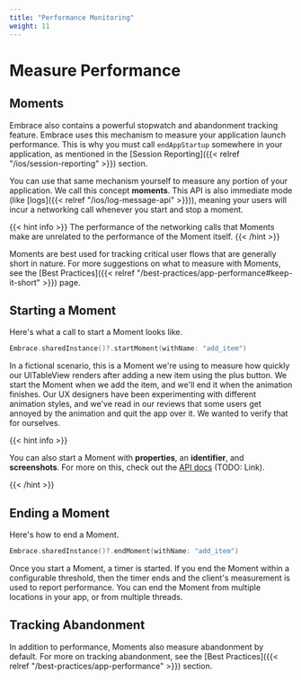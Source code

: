 ```yaml
---
title: "Performance Monitoring"
weight: 11
---
```


# Measure Performance

## Moments

Embrace also contains a powerful stopwatch and abandonment tracking feature.
Embrace uses this mechanism to measure your application launch performance. This is why you must call `endAppStartup` somewhere in your application, as mentioned in the [Session Reporting]({{< relref "/ios/session-reporting" >}}) section.

You can use that same mechanism yourself to measure any portion of your application. We call this concept **moments**. This API is also immediate mode (like [logs]({{< relref "/ios/log-message-api" >}})), meaning your users will incur a networking call whenever you start and stop a moment.

{{< hint info >}}
The performance of the networking calls that Moments make are unrelated to the performance of the Moment itself.
{{< /hint >}}

Moments are best used for tracking critical user flows that are generally short in nature.
For more suggestions on what to measure with Moments, see the [Best Practices]({{< relref "/best-practices/app-performance#keep-it-short" >}}) page.

## Starting a Moment

Here's what a call to start a Moment looks like.

```swift
Embrace.sharedInstance()?.startMoment(withName: "add_item")
```

In a fictional scenario, this is a Moment we're using to measure how quickly our UITableView renders after adding a new item using the plus button.
We start the Moment when we add the item, and we'll end it when the animation finishes.
Our UX designers have been experimenting with different animation styles, and we've read in our reviews that some users get annoyed by the animation and quit the app over it.
We wanted to verify that for ourselves.

{{< hint info >}}

You can also start a Moment with **properties**, an **identifier**, and **screenshots**.
For more on this, check out the [API docs]() (TODO: Link).

{{< /hint >}}

## Ending a Moment

Here's how to end a Moment.

```swift
Embrace.sharedInstance()?.endMoment(withName: "add_item")
```

Once you start a Moment, a timer is started.
If you end the Moment within a configurable threshold, then the timer ends and the client's measurement is used to report performance.
You can end the Moment from multiple locations in your app, or from multiple threads. 

## Tracking Abandonment

In addition to performance, Moments also measure abandonment by default. 
For more on tracking abandonment, see the [Best Practices]({{< relref "/best-practices/app-performance" >}}) section.
